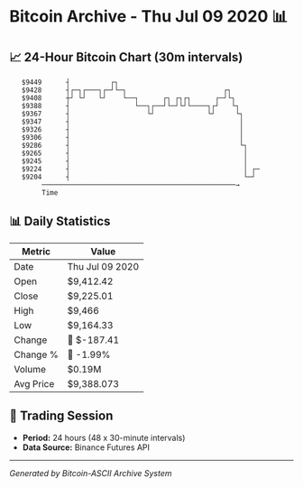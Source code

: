 # Bitcoin Archive - Thu Jul 09 2020 📊

## 📈 24-Hour Bitcoin Chart (30m intervals)

```
   $9449      ┤          ┌┐                                    
   $9428      ┤┌─┐┌───┐┌─┘└─┐                        ┌┐        
   $9408      ┼┘ └┘   └┘    └──┐      ┌┐ ┌┐┌┐      ┌─┘└┐       
   $9388      ┤                └──┐┌──┘└─┘└┘└────┐┌┘   └┐      
   $9367      ┤                   └┘             └┘     └┐     
   $9347      ┤                                          │     
   $9326      ┤                                          │     
   $9306      ┤                                          │     
   $9286      ┤                                          └┐    
   $9265      ┤                                           │    
   $9245      ┤                                           │    
   $9224      ┤                                           │ ┌─ 
   $9204      ┤                                           └─┘  
        ────────────────────────────────────────────────→
        Time
```

## 📊 Daily Statistics

| Metric | Value |
|--------|-------|
| Date | Thu Jul 09 2020 |
| Open | $9,412.42 |
| Close | $9,225.01 |
| High | $9,466 |
| Low | $9,164.33 |
| Change | 🔴 $-187.41 |
| Change % | 🔴 -1.99% |
| Volume | $0.19M |
| Avg Price | $9,388.073 |

## 📅 Trading Session

- **Period:** 24 hours (48 x 30-minute intervals)
- **Data Source:** Binance Futures API

---
*Generated by Bitcoin-ASCII Archive System*
